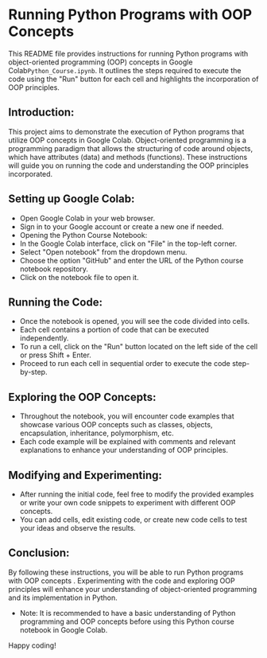 # Running Python Programs with OOP Concepts

This README file provides instructions for running Python programs with object-oriented programming (OOP) concepts in Google Colab`Python_Course.ipynb`. It outlines the steps required to execute the code using the "Run" button for each cell and highlights the incorporation of OOP principles.

## Introduction:
This project aims to demonstrate the execution of Python programs that utilize OOP concepts in Google Colab. Object-oriented programming is a programming paradigm that allows the structuring of code around objects, which have attributes (data) and methods (functions). These instructions will guide you on running the code and understanding the OOP principles incorporated.

## Setting up Google Colab:

* Open Google Colab in your web browser.
* Sign in to your Google account or create a new one if needed.
* Opening the Python Course Notebook:
* In the Google Colab interface, click on "File" in the top-left corner.
* Select "Open notebook" from the dropdown menu.
* Choose the option "GitHub" and enter the URL of the Python course notebook repository.
* Click on the notebook file to open it.

## Running the Code:

* Once the notebook is opened, you will see the code divided into cells.
* Each cell contains a portion of code that can be executed independently.
* To run a cell, click on the "Run" button located on the left side of the cell or press Shift + Enter.
* Proceed to run each cell in sequential order to execute the code step-by-step.

## Exploring the OOP Concepts:
* Throughout the notebook, you will encounter code examples that showcase various OOP concepts such as classes, objects, encapsulation, inheritance, polymorphism, etc.
* Each code example will be explained with comments and relevant explanations to enhance your understanding of OOP principles.

## Modifying and Experimenting:
* After running the initial code, feel free to modify the provided examples or write your own code snippets to experiment with different OOP concepts.
* You can add cells, edit existing code, or create new code cells to test your ideas and observe the results.


## Conclusion:

By following these instructions, you will be able to run Python programs with OOP concepts . Experimenting with the code and exploring OOP principles will enhance your understanding of object-oriented programming and its implementation in Python.
* Note: It is recommended to have a basic understanding of Python programming and OOP concepts before using this Python course notebook in Google Colab.

Happy coding!
